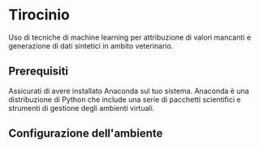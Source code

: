 # Tirocinio

Uso di tecniche di machine learning per attribuzione di valori mancanti e generazione di dati sintetici in ambito veterinario.

## Prerequisiti
Assicurati di avere installato Anaconda sul tuo sistema. Anaconda è una distribuzione di Python che include una serie di pacchetti scientifici e strumenti di gestione degli ambienti virtuali.

## Configurazione dell'ambiente
